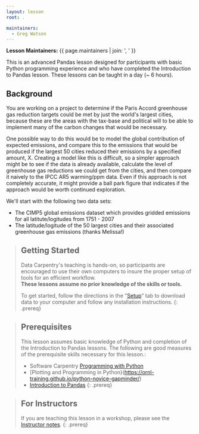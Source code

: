 ```yaml
---
layout: lesson
root: .

maintainers:
  - Greg Watson
---
```


**Lesson Maintainers:** {{ page.maintainers | join: ', ' }}

This is an advanced Pandas lesson designed for participants with basic Python programming experience and who have completed the Introduction to Pandas lesson. These 
lessons can be taught in a day (~ 6 hours). 

## Background

You are working on a project to determine if the Paris Accord greenhouse gas reduction targets could be met by just the world's largest cities, because these are the areas with
the tax-base and political will to be able to implement many of the carbon changes that would be necessary.

One possible way to do this would be to model the global contribution of expected emissions, and compare this to the emissions that would be produced if the largest 50 cities reduced their emissions by a specified amount, X. Creating a model like this is difficult, so a simpler approach might be to see if the data is already available, calculate 
the level of greenhouse gas reductions we could get from the cities, and then compare it naively to the IPCC AR5 warming/ppm data. Even if this approach is not completely 
accurate, it might provide a ball park figure that indicates if the approach would be worth continued exploration.

We'll start with the following two data sets:

- The CIMP5 global emissions dataset which provides gridded emissions for all latitute/logitudes from 1751 - 2007
- The latitude/logitude of the 50 largest cities and their associated greenhouse gas emissions (thanks Melissa!)

> ## Getting Started
>
> Data Carpentry's teaching is hands-on, so participants are encouraged to use
> their own computers to insure the proper setup of tools for an efficient 
> workflow. <br>**These lessons assume no prior knowledge of the skills or tools.**
>
> To get started, follow the directions in the "[Setup](setup/)" tab to 
> download data to your computer and follow any installation instructions.
{: .prereq}

> ## Prerequisites
>
> This lesson assumes basic knowledge of Python and completion of the Introduction to Pandas lessons. The following are good measures of the prerequisite skills necessary for this lesson.:
> - Software Carpentry [Programming with Python](http://swcarpentry.github.io/python-novice-inflammation/) 
> - [Plotting and Programming in Python}(https://ornl-training.github.io/python-novice-gapminder/)
> - [Introduction to Pandas](https://ornl-training.github.io/python-advanced-pandas)
{: .prereq}

> ## For Instructors
> If you are teaching this lesson in a workshop, please see the 
> [Instructor notes](guide/).
{: .prereq}
